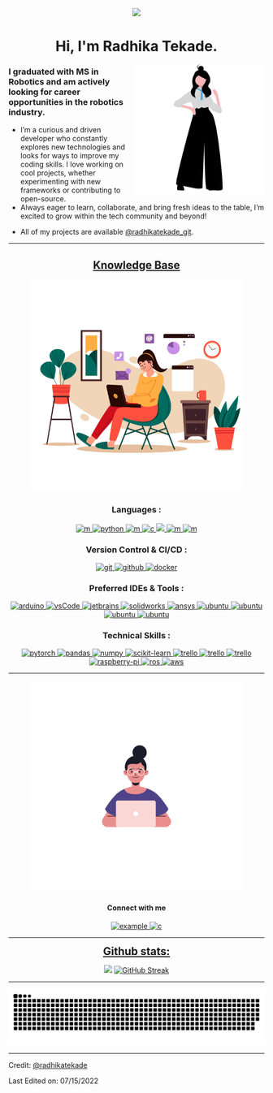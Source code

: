 <!-- ### Hi there 👋

<!--
**radhikatekade/radhikatekade** is a ✨ _special_ ✨ repository because its `README.md` (this file) appears on your GitHub profile.

Here are some ideas to get you started:

- 🔭 I’m currently working on ...
- 🌱 I’m currently learning ...
- 👯 I’m looking to collaborate on ...
- 🤔 I’m looking for help with ...
- 💬 Ask me about ...
- 📫 How to reach me: ...
- 😄 Pronouns: ...
- ⚡ Fun fact: ...
-->

<p align="center">
  <img style="width:8rem; height:auto" src="https://cdn.dribbble.com/users/1787323/screenshots/10091971/media/d43c019bfeff34be8816481e843ea8c1.png"/>
</p>

<h1 align="center">Hi, I'm Radhika Tekade.</h1>
<!-- img width="30px" src="https://raw.githubusercontent.com/iampavangandhi/iampavangandhi/master/gifs/Hi.gif"> -->
<p><img align="right" style="width:16rem; height:auto" src="https://github.com/radhikatekade/radhikatekade/blob/main/assets/9403-woman.gif"/>
<h3 font-size="20" align="left">I graduated with MS in Robotics and am actively looking for career opportunities in the robotics industry.</h3>
</p>

<!--
- I’m currently doing **Masters in Robotics** in **Oregon State University**
-->

- I’m a curious and driven developer who constantly explores new technologies and looks for ways to improve my coding skills. I love working on cool projects, whether experimenting with new frameworks or contributing to open-source.
- Always eager to learn, collaborate, and bring fresh ideas to the table, I’m excited to grow within the tech community and beyond!

<!-- 
- You can find my resume here [@RadhikaT_cv](https://drive.google.com/file/d/1DYXkK73zAwnrfm6svvoR0M_lH1gDBxxW/view?usp=sharing)
- Here's my website 
-->

- All of my projects are available [@radhikatekade_git](github.com/radhikatekade).

---


<h2 align="center"><u><b>Knowledge Base</b></u></h2>

<p align="center">
  <img style="width:26rem; height:auto" src="https://github.com/radhikatekade/radhikatekade/blob/main/assets/41620-woman-working-on-laptop-in-office.gif"/>
</p>

<h3 align="center">Languages :</h3>
<p align="center">
  <a href="https://www.mathworks.com/products/matlab.html" target="_blank">
    <img src="https://img.shields.io/badge/matlab-E95420.svg?style=for-the-badge&logo=matlab&logoColor=black" alt="m"/>
  </a>
  <a href="https://www.python.org/" target="_blank">
    <img src="https://img.shields.io/badge/python-0769AD.svg?style=for-the-badge&logo=python&logoColor=yellow" alt="python"/> 
  </a>
  <a href="https://www.sql.org/" target="_blank">
    <img src="https://img.shields.io/badge/sql-C51A4A?style=for-the-badge&logo=sql&logoColor=black" alt="m"/>
  </a>
  <a href="https://www.cprogramming.com/" target="_blank"> 
    <img src="https://img.shields.io/badge/C%20programming-A8B9CC.svg?style=for-the-badge&logo=c&logoColor=white"
      alt="c"/>
  </a>
  <a href="https://www.cprogramming.com/" target="_blank">
    <img src="https://img.shields.io/badge/c++-%2300599C.svg?style=for-the-badge&logo=c%2B%2B&logoColor=white">
  </a>
  <a href="https://dotnet.microsoft.com/en-us/languages/csharp" target="_blank">
    <img src="https://img.shields.io/badge/c%23-%23FF9900.svg?style=for-the-badge&logo=c%23&logoColor=black" alt="m"/>
  </a>
  <a href="https://www.r-project.org/" target="_blank">
    <img src="https://img.shields.io/badge/r-000000.svg?style=for-the-badge&logo=r&logoColor=white" alt="m"/>
  </a>
</p>

<h3 align="center">Version Control & CI/CD :</h3>
<p align="center">
  <a href="https://git-scm.com/" target="_blank">
    <img src="https://img.shields.io/badge/git-F05032.svg?style=for-the-badge&logo=git&logoColor=white"
      alt="git"/>
  </a>
  <a href="https://github.com/radhikatekade" target="_blank">
    <img src="https://img.shields.io/badge/github-181717.svg?style=for-the-badge&logo=github&logoColor=white" alt="github" />
  </a>
    <a href="https://www.docker.com/" target="_blank">
    <img src="https://img.shields.io/badge/docker-2496ED.svg?style=for-the-badge&logo=docker&logoColor=white"
      alt="docker"/>
  </a>
</p>

<h3 align="center">Preferred IDEs  & Tools :</h3>

<p align="center">
  
 <a href="https://code.visualstudio.com/" target="_blank">
    <img src="https://img.shields.io/badge/-Arduino-00979D?style=for-the-badge&logo=Arduino&logoColor=white" alt="arduino"/> 
  </a>
  
  <a href="https://code.visualstudio.com/" target="_blank">
    <img src="https://img.shields.io/badge/vscode-007ACC.svg?style=for-the-badge&logo=visualstudiocode&logoColor=white" alt="vsCode"/> 
  </a>
  <a href="https://www.jetbrains.com/" target="_blank">
    <img src="https://img.shields.io/badge/jetbrains%20IDE-%23FF9900.svg?style=for-the-badge&logo=jetbrains&logoColor=white" alt="jetbrains" />
  </a>
  <a href="https://www.solidworks.com/" target="_blank"> 
    <img src="https://img.shields.io/badge/solidworks-A8B9CC.svg?style=for-the-badge&logo=SolidWorks&logoColor=white" alt="solidworks"/>
  </a>
  <a href="https://www.ansys.com/" target="_blank">
    <img src="https://img.shields.io/badge/ansys-183A61.svg?style=for-the-badge&logo=ansys&logoColor=white"
      alt="ansys"/>
  </a>
  <a href="https://ubuntu.com/" target="_blank"> 
    <img src="https://img.shields.io/badge/ubuntu-E95420.svg?style=for-the-badge&logo=ubuntu&logoColor=white" alt="ubuntu"/>
  </a>
  <a href="https://www.ros.org/" target="_blank"> 
    <img src="https://img.shields.io/badge/ros2-2496ED.svg?style=for-the-badge&logo=ros2&logoColor=white" alt="ubuntu"/>
  </a>
  <a href="https://www.atlassian.com/software/jira" target="_blank"> 
    <img src="https://img.shields.io/badge/jira-%23150458.svg?style=for-the-badge&logo=jira&logoColor=white" alt="ubuntu"/>
  </a>
  <a href="https://www.atlassian.com/software/confluence" target="_blank"> 
    <img src="https://img.shields.io/badge/confluence-C51A4A?style=for-the-badge&logo=confluence&logoColor=white" alt="ubuntu"/>
  </a>
</p>

<h3 align="center">Technical Skills :</h3>
<p align="center"> 
  <a href="https://eclipse.org" target="_blank">
    <img src="https://img.shields.io/badge/PyTorch-%23EE4C2C.svg?style=for-the-badge&logo=PyTorch&logoColor=white" alt="pytorch"/>
                                                                                                                             </a>
  <a href="https://eclipse.org" target="_blank">
    <img src="https://img.shields.io/badge/pandas-%23150458.svg?style=for-the-badge&logo=pandas&logoColor=white" alt="pandas"/>
  </a>
  <a href="https://eclipse.org" target="_blank">
  <img src="https://img.shields.io/badge/numpy-2496ED.svg?style=for-the-badge&logo=numpy&logoColor=white" alt="numpy"/>
  </a>
  <a href="https://eclipse.org" target="_blank">
  <img src="https://img.shields.io/badge/scikit--learn-%23F7931E.svg?style=for-the-badge&logo=scikit-learn&logoColor=white" alt="scikit-learn"/>
  </a>
  <a href="https://opencv.org/" target="_blank">
  <img src="https://img.shields.io/badge/OpenCV-E95420.svg?style=for-the-badge&logo=OpenCV&logoColor=white" alt="trello"/>
  </a>
  <a href="https://www.nltk.org/" target="_blank">
  <img src="https://img.shields.io/badge/nltk-%23026AA7.svg?style=for-the-badge&logo=nltk&logoColor=white" alt="trello"/>
  </a>
  <a href="https://matplotlib.org/" target="_blank">
  <img src="https://img.shields.io/badge/matplotlib-181717.svg?style=for-the-badge&logo=matplotlib&logoColor=white" alt="trello"/>
  </a>
  <a href="https://eclipse.org" target="_blank">
  <img src="https://img.shields.io/badge/-RaspberryPi-C51A4A?style=for-the-badge&logo=Raspberry-Pi" alt="raspberry-pi"/>
  </a>
  <!-- <a href="https://eclipse.org" target="_blank">
  <img src="https://img.shields.io/badge/Trello-%23026AA7.svg?style=for-the-badge&logo=Trello&logoColor=white" alt="trello"/>
  </a> -->
  <a href="https://eclipse.org" target="_blank">
  <img src="https://img.shields.io/badge/ros-00979D?style=for-the-badge&logo=ros&logoColor=white" alt="ros"/>
  </a>
  <a href="https://eclipse.org" target="_blank">
  <img src="https://img.shields.io/badge/AWS-A8B9CC.svg?style=for-the-badge&logo=amazon-aws&logoColor=white" alt="aws"/>
  </a>
</p> 

<!-- ![Postman] (https://img.shields.io/badge/Postman-FF6C37?style=for-the-badge&logo=postman&logoColor=white) ![Swagger] (https://img.shields.io/badge/-Swagger-%23Clojure?style=for-the-badge&logo=swagger&logoColor=white) 	![Figma] (https://img.shields.io/badge/figma-%23F24E1E.svg?style=for-the-badge&logo=figma&logoColor=white) ![MongoDB] (https://img.shields.io/badge/MongoDB-%234ea94b.svg?style=for-the-badge&logo=mongodb&logoColor=white) ![SQLite] (https://img.shields.io/badge/sqlite-%2307405e.svg?style=for-the-badge&logo=sqlite&logoColor=white) ![MySQL] (https://img.shields.io/badge/mysql-%2300f.svg?style=for-the-badge&logo=mysql&logoColor=white) ![AmazonDynamoDB] (https://img.shields.io/badge/Amazon%20DynamoDB-4053D6?style=for-the-badge&logo=Amazon%20DynamoDB&logoColor=white) ![Nginx] (https://img.shields.io/badge/nginx-%23009639.svg?style=for-the-badge&logo=nginx&logoColor=white) ![Webpack] (https://img.shields.io/badge/webpack-%238DD6F9.svg?style=for-the-badge&logo=webpack&logoColor=black) ![Styled Components] (https://img.shields.io/badge/styled--components-DB7093?style=for-the-badge&logo=styled-components&logoColor=white) ![React] (https://img.shields.io/badge/react-%2320232a.svg?style=for-the-badge&logo=react&logoColor=%2361DAFB) ![NPM] (https://img.shields.io/badge/NPM-%23000000.svg?style=for-the-badge&logo=npm&logoColor=white) ![React Router](https://img.shields.io/badge/React_Router-CA4245?style=for-the-badge&logo=react-router&logoColor=white) ![Socket.io] (https://img.shields.io/badge/Socket.io-black?style=for-the-badge&logo=socket.io&badgeColor=010101) ![NodeJS] (https://img.shields.io/badge/node.js-6DA55F?style=for-the-badge&logo=node.js&logoColor=white) ![Flutter] (https://img.shields.io/badge/Flutter-%2302569B.svg?style=for-the-badge&logo=Flutter&logoColor=white) ![JWT] (https://img.shields.io/badge/JWT-black?style=for-the-badge&logo=JSON%20web%20tokens) ![MUI] (https://img.shields.io/badge/MUI-%230081CB.svg?style=for-the-badge&logo=material-ui&logoColor=white) ![Express.js] (https://img.shields.io/badge/express.js-%23404d59.svg?style=for-the-badge&logo=express&logoColor=%2361DAFB) ![DjangoREST]  (https://img.shields.io/badge/DJANGO-REST-ff1709?style=for-the-badge&logo=django&logoColor=white&color=ff1709&labelColor=gray) ![Django] (https://img.shields.io/badge/django-%23092E20.svg?style=for-the-badge&logo=django&logoColor=white) ![Chart.js] (https://img.shields.io/badge/chart.js-F5788D.svg?style=for-the-badge&logo=chart.js&logoColor=white) ![Angular] (https://img.shields.io/badge/angular-%23DD0031.svg?style=for-the-badge&logo=angular&logoColor=white) ![Bootstrap] (https://img.shields.io/badge/bootstrap-%23563D7C.svg?style=for-the-badge&logo=bootstrap&logoColor=white) ![Flask] (https://img.shields.io/badge/flask-%23000.svg?style=for-the-badge&logo=flask&logoColor=white) ![Firebase] (https://img.shields.io/badge/firebase-%23039BE5.svg?style=for-the-badge&logo=firebase) ![Google Cloud] (https://img.shields.io/badge/Google%20Cloud-%234285F4.svg?style=for-the-badge&logo=google-cloud&logoColor=white) ![C] (https://img.shields.io/badge/c-%2300599C.svg?style=for-the-badge&logo=c&logoColor=white) ![C++] (https://img.shields.io/badge/c++-%2300599C.svg?style=for-the-badge&logo=c%2B%2B&logoColor=white) ![C#] (https://img.shields.io/badge/c%23-%23239120.svg?style=for-the-badge&logo=c-sharp&logoColor=white) -->

----

<p align="center">
  <img style="width:26rem; height:auto" src="https://github.com/radhikatekade/radhikatekade/blob/main/assets/63320-woman-with-laptop-getting-notifications.gif"/>
</p>

<h4 align="center">Connect with me</h3>

<div style="margin-top:10px" align="center">
  <div>
    <a  href="https://linkedin.com/in/radhika-tekade" target="_blank">
      <img src="https://img.shields.io/badge/Linked%20In-0A66C2.svg?style=for-the-badge&logo=linkedin&logoColor=white" alt="example"/>
    </a>
    <a href="mailto:tekader@oregonstate.edu" target="_blank"> 
    <img src="https://img.shields.io/badge/gmail-A8B9CC.svg?style=for-the-badge&logo=gmail&logoColor=red"
      alt="c"/>
    <!-- <a href="https://twitter.com/example" target="_blank">
      <img src="https://img.shields.io/badge/Twitter-1DA1F2.svg?style=for-the-badge&logo=twitter&logoColor=white" alt="example"/>
    </a> -- >
  </div>
  <div>
<!--    <a href="https://www.hackerrank.com/example" target="_blank">
      <img src="https://img.shields.io/badge/Hackerrank-00EA64.svg?style=for-the-badge&logo=hackerrank&logoColor=black" alt="example"/>
    </a> 
    <a href="https://www.leetcode.com/example" target="_blank">
      <img src="https://img.shields.io/badge/LeetCode-FFA116.svg?style=for-the-badge&logo=leetcode&logoColor=black" alt="example"/>
    </a> -->
  </div>
</div>

<!-- <h4 align="center">Reach me</h3> -->

<p align="center">
<!--  <a  href="https://t.me/example" target="_blank">
    <img src="https://img.shields.io/badge/Telegram-26A5E4.svg?style=for-the-badge&logo=telegram&logoColor=white" alt="example"/>
  </a>
  <a href="mailto:example@outlook.com?subject=Feedback%20From%20Github&body=Hello," target="_blank">
    <img src="https://img.shields.io/badge/Outlook-0078D4.svg?style=for-the-badge&logo=microsoftoutlook&logoColor=white" alt="example"/>
  </a> -->
<!-- <a href="mailto:tekader@oregonstate.edu" target="_blank"> 
    <img src="https://img.shields.io/badge/gmail-A8B9CC.svg?style=for-the-badge&logo=gmail&logoColor=red"
      alt="c"/> -->
</p>

----

<div align="center">
<h2 align="center" style="margin: 5px 10px;">Github stats:</h2> 

[![](https://github-readme-stats.vercel.app/api?username=radhikatekade&show_icons=true&theme=tokyonight&hide_border=true&locale=en)](https://github.com/radhikatekade)
[![GitHub Streak](https://github-readme-streak-stats.herokuapp.com?user=radhikatekade&theme=material-palenight&exclude_days=Sun%2CSat)](https://github.com/radhikatekade)
<!-- [![](https://github-readme-streak-stats.herokuapp.com/?user=radhikatekade&theme=material-palenight)](https://github.com/radhikatekade -->
</div>

----

<p align="center">
  <img  src="https://raw.githubusercontent.com/Elanza-48/Elanza-48/main/resources/img/github-contribution-grid-snake.svg"
    alt="example" />
</p>

------
Credit: [@radhikatekade](https://github.com/radhikatekade)

Last Edited on: 07/15/2022

